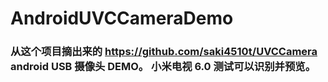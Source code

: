# AndroidUVCCameraDemo

### 从这个项目摘出来的 https://github.com/saki4510t/UVCCamera   android USB 摄像头 DEMO。  小米电视 6.0 测试可以识别并预览。

